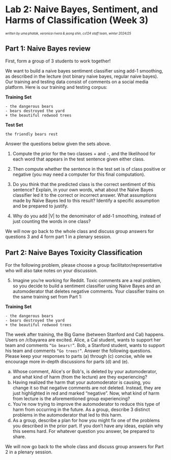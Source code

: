 # Lab 2: Naive Bayes, Sentiment, and Harms of Classification (Week 3)

<sub><sup>*written by uma phatak, veronica rivera & jeong shin, cs124 staff team, winter 2024/25*</sup></sub>

## Part 1: Naive Bayes review

First, form a group of 3 students to work together!

We want to build a naive bayes sentiment classifier using add-1 smoothing, as described in the lecture (not binary naive bayes, regular naive bayes). Our training and testing data consist of comments on a social media platform. Here is our training and testing corpus:

**Training Set**

    - the dangerous bears
    - bears destroyed the yard
    + the beautiful redwood trees

**Test Set**

    the friendly bears rest

Answer the questions below given the sets above.

1. Compute the prior for the two classes + and -, and the likelihood for each word that appears in the test sentence given either class.

2. Then compute whether the sentence in the test set is of class positive or negative (you may need a computer for this final computation).

3. Do you think that the predicted class is the correct sentiment of this sentence? Explain, in your own words, what about the Naïve Bayes classifier led it to the correct or incorrect answer. What assumptions made by Naïve Bayes led to this result? Identify a specific assumption and be prepared to justify.

4. Why do you add |V| to the denominator of add-1 smoothing, instead of just counting the words in one class?

We will now go back to the whole class and discuss group answers for questions 3 and 4 form part 1 in a plenary session.

## Part 2: Naive Bayes Toxicity Classification

For the following problem, please choose a group facilitator/representative who will also take notes on your discussion.

5. Imagine you’re working for Reddit. Toxic comments are a real problem, so you decide to build a sentiment classifier using Naive Bayes and an automoderator that deletes negative comments. Your classifier trains on the same training set from Part 1:

**Training Set**

    - the dangerous bears
    - bears destroyed the yard
    + the beautiful redwood trees

   The week after training, the Big Game (between Stanford and Cal) happens. Users on /r/bayarea are excited. Alice, a Cal student, wants to support her team and comments `“Go bears!”`. Bob, a Stanford student, wants to support his team and comments `“Go trees!”`. Answer the following questions. Please keep your responses to parts (a) through (c) concise, while we encourage more in-depth discussions for parts (d) and (e).
   <ol type="a">
      <li>Whose comment, Alice's or Bob's, is deleted by your automoderator, and what kind of harm (from the lecture) are they experiencing?</li>
      <li>Having realized the harm that your automoderator is causing, you change it so that negative comments are not deleted. Instead, they are just highlighted in red and marked “negative”. Now, what kind of harm from lecture is the aforementioned group experiencing?</li>
      <li>You're now trying to improve the automoderator to reduce this type of harm from occurring in the future. As a group, describe 3 distinct problems in the automoderator that led to this harm.</li>
      <li>As a group, describe a plan for how you might fix one of the problems you described in the prior part. If you don’t have any ideas, explain why this seems hard. For whatever question you answer, be prepared to share.</li>
   </ol>


   We will now go back to the whole class and discuss group answers for Part 2 in a plenary session.
